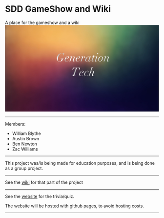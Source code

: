 # SDD GameShow and Wiki
A place for the gameshow and a wiki
![SDD.logo](https://raw.githubusercontent.com/willyb321/SDD-GameShow-Wiki/master/SDD.logo.png)
***
Members:
- William Blythe
- Austin Brown
- Ben Newton
- Zac Williams

***
This project was/is being made for education purposes, and is being done as a group project.
***
See the [wiki](https://github.com/willyb321/SDD-GameShow-Wiki/wiki) for that part of the project
***
See the [website](http://sddgentech.xyz) for the trivia/quiz.

The website will be hosted with github pages, to avoid hosting costs.  
***

